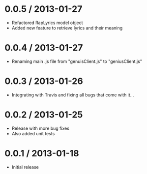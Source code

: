 0.0.5 / 2013-01-27
====================
* Refactored RapLyrics model object
* Added new feature to retrieve lyrics and their meaning

0.0.4 / 2013-01-27
====================
* Renaming main .js file from "genuisClient.js" to "geniusClient.js"

0.0.3 / 2013-01-26
====================
* Integrating with Travis and fixing all bugs that come with it...

 0.0.2 / 2013-01-25
====================
* Release with more bug fixes
* Also added unit tests

0.0.1 / 2013-01-18
====================
* Initial release
